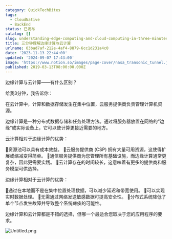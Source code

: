 ```yaml
---
category: QuickTechBites
tags:
  - CloudNative
  - BackEnd
status: 已发布
catalog: []
slug: understanding-edge-computing-and-cloud-computing-in-three-minutes
title: 三分钟理解边缘计算与云计算
urlname: 03bad7af-212e-4af4-8879-6cc1d231a4c0
date: '2023-11-13 22:44:00'
updated: '2024-09-07 17:43:00'
image: 'https://www.notion.so/images/page-cover/nasa_transonic_tunnel.jpg'
published: 2019-03-13T08:00:00.000Z
---
```


边缘计算与云计算——有什么区别？


给我3分钟，我告诉你：


在云计算中，计算和数据存储发生在集中位置，云服务提供商负责管理计算机资源。


边缘计算是一种分布式数据存储和任务处理方法。通过将服务器放置在网络的“边缘”或实际设备上，它可以使计算更接近需要的地方。


云计算相对于边缘计算的优势：


🔹资源池可以具有成本效益。
🔹云服务提供商 (CSP) 拥有大量可用资源，这使得扩展或缩减变得简单。
🔹通信服务提供商为您管理所有基础设施，而边缘计算通常更复杂，因此更需要实践。
🔹云计算存在的时间较长，这意味着有更多的提供商和服务模型可供选择。


边缘计算相对于云计算的优势：


🔸通过在本地而不是在集中位置处理数据，可以减少延迟和带宽使用。
🔸可以实现实时数据处理。
🔸无需通过网络发送敏感数据可提高安全性。
🔸分布式系统降低了单个节点发生故障并导致整个系统瘫痪的可能性。


边缘计算和云计算都是不错的选择，但哪一个最适合您取决于您的应用程序的要求。


![Untitled.png](https://prod-files-secure.s3.us-west-2.amazonaws.com/5d24fe63-e567-4804-86f9-9fdc62e13082/13581d9b-f241-4af1-9995-cb87504adaf1/Untitled.png?X-Amz-Algorithm=AWS4-HMAC-SHA256&X-Amz-Content-Sha256=UNSIGNED-PAYLOAD&X-Amz-Credential=ASIAZI2LB4666U42PDBJ%2F20250325%2Fus-west-2%2Fs3%2Faws4_request&X-Amz-Date=20250325T213447Z&X-Amz-Expires=3600&X-Amz-Security-Token=IQoJb3JpZ2luX2VjELT%2F%2F%2F%2F%2F%2F%2F%2F%2F%2FwEaCXVzLXdlc3QtMiJGMEQCIES5TS0uz5TZy9w%2B93DMJ82Wjgc%2FnORRcZ2NCXOBcgvxAiBT92RuY5gr1tnaP2wpC%2BUJTgHoo7TBoFMWLjN77%2B%2FwEyr%2FAwgdEAAaDDYzNzQyMzE4MzgwNSIMyBmkUypu1LZgj%2FCAKtwDZ3r7Q3GezBqkWZ3%2FylaJIfDyqnhHvI7YMLvXbm3R4s3urnh3JkY51LOCUWovcVlPlI5kzd23Aec8Av4QN%2FNZVXNDWEzEaMgJ58hYxiK2noYGMVNGivI42OuY3lTQvUclvOlXuQEA4G4QCu9s1UkagB5m3FQNffyVbIjICfQv7a8pvgOc0awJJG83HRnHUYn3mFjrERSt%2Fsc31CDTusfiGAmTaY%2FBV0AKtZQTMdTBUDwVGiRhp81L2f2rQIRlWabHKo9s2IuoCZpI9NnbphHqNesQxNXUqqK4YILbOqVIt6aUe9doR0prdzxlhRd1QYY3qkwFRagx0gflnSQBCX8xWobNEAILE06Zt8a64aTQJ6fr9w4Oho5wDL2MPpdWDXke3CvzyU63MitYUGI2A9HEQGfJF0VuiksIL5loDBptteeUdxFFypA70rJ%2F6XGsQ6LyS7jK%2BC9KDBryUq%2FGUF7qCdY5WVILa%2FsnUS9ZAPJnXy%2FNIRsadL55GdBdx4ZejQQ%2BdfewVJRy4jt451IROYYb1rDOVj4l%2BqvWQ63ca1KGgQ1u63X9TU2izMtw2QtKi4Ks4oxrRpYBEGUvvo99FsekkcDFQDV4o%2F%2Fkn94%2FeRRTnoTap6QBjY9%2F0kbHJiYwmJmMvwY6pgHfPOEAhcb1qzgkyU1ducbwM8HvvN0PyIKjpua0uddqibSIThJb8g3eXNxdTglxZjjmME805bW4VilovkWTRBbjUchHSZmaROU4MEIYcGvr6bEuidBmIDHE9IbM5dl6D0HgEampQnESk8u1wL%2B%2FLkNvMOvHSQnkpLJV54LEL23XVpLi9rupLGRjiBQympFbwqSFNP%2BbfgdLhvQ%2FiFXO6GxczbI72gjO&X-Amz-Signature=13a3b91567975403b9ba60f4d4c6f2279ae824d6992f5a4a67850cf2dc9efc9f&X-Amz-SignedHeaders=host&x-id=GetObject)

